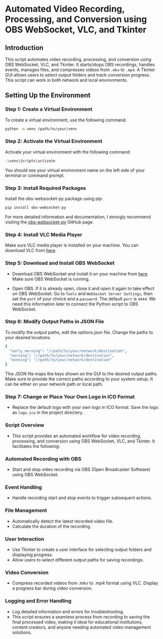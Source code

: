 
# Automated Video Recording, Processing, and Conversion using OBS WebSocket, VLC, and Tkinter

## Introduction

This script automates video recording, processing, and conversion using OBS WebSocket, VLC, and Tkinter. It starts/stops OBS recordings, handles events, manages files, and compresses videos from `.mkv` to `.mp4`. A Tkinter GUI allows users to select output folders and track conversion progress. This script can work in both network and local environments.

## Setting Up the Environment

### Step 1: Create a Virtual Environment

To create a virtual environment, use the following command:

```sh
python -m venv /path/to/your/venv
```
### Step 2: Activate the Virtual Environment

Activate your virtual environment with the following command:

```sh
.\venv\Scripts\activate
```
You should see your virtual environment name on the left side of your terminal or command prompt.

### Step 3: Install Required Packages

Install the obs-websocket-py package using pip:

```sh
pip install obs-websocket-py
```
For more detailed information and documentation, I strongly recommend visiting the [obs-websocket-py](https://github.com/Elektordi/obs-websocket-py) GitHub page.

### Step 4: Install VLC Media Player
Make sure VLC media player is installed on your machine. You can download VLC from [here](https://www.videolan.org/vlc/download-windows.wa.html).

### Step 5: Download and Install OBS WebSocket
- Download OBS WebSocket and install it on your machine from [here](https://github.com/obsproject/obs-websocket/releases). Make sure OBS WebSocket is running.

- Open OBS. If it is already open, close it and open it again to take effect on OBS WebSocket. Go to `Tools` and `WebSocket Server Settings`, then set the `port` of your choice and a `password`. The default `port` is `4444`. We need this information later to connect the Python script to OBS WebSocket.

### Step 6: Modify Output Paths in JSON File
To modify the output paths, edit the options.json file. Change the paths to your desired locations:

```sh
{
  "early_morning": "//path/to/your/network/destination",
  "morning": "//path/to/your/network/destination",
  "evening": "//path/to/your/network/destination"
}
```
This JSON file maps the keys shown on the GUI to the desired output paths. Make sure to provide the correct paths according to your system setup. It can be either on your network path or local path. 

### Step 7: Change or Place Your Own Logo in ICO Format
- Replace the default logo with your own logo in ICO format. Save the logo as `logo.ico` in the project directory.
  
### Script Overview
- This script provides an automated workflow for video recording, processing, and conversion using OBS WebSocket, VLC, and Tkinter. It facilitates the following:

### Automated Recording with OBS
- Start and stop video recording via OBS (Open Broadcaster Software) using OBS WebSocket.
### Event Handling
- Handle recording start and stop events to trigger subsequent actions.
### File Management
- Automatically detect the latest recorded video file.
- Calculate the duration of the recording.
### User Interaction
- Use Tkinter to create a user interface for selecting output folders and displaying progress.
- Allow users to select different output paths for saving recordings.
### Video Conversion
- Compress recorded videos from .mkv to .mp4 format using VLC.
Display a progress bar during video conversion.
### Logging and Error Handling
  - Log detailed information and errors for troubleshooting.
  - This script ensures a seamless process from recording to saving the final processed video, making it ideal for educational institutions, content creators, and anyone needing automated video management         solutions.


